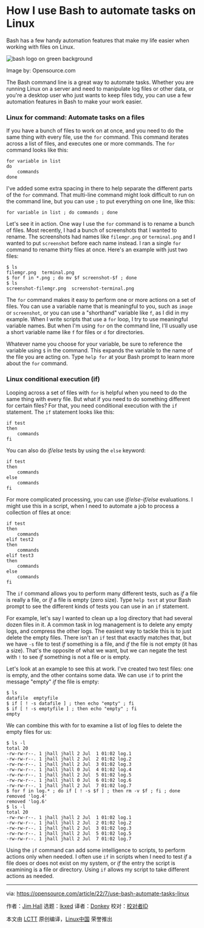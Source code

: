 [#]: subject: "How I use Bash to automate tasks on Linux"
[#]: via: "https://opensource.com/article/22/7/use-bash-automate-tasks-linux"
[#]: author: "Jim Hall https://opensource.com/users/jim-hall"
[#]: collector: "lkxed"
[#]: translator: "Donkey-Hao"
[#]: reviewer: " "
[#]: publisher: " "
[#]: url: " "

How I use Bash to automate tasks on Linux
======
Bash has a few handy automation features that make my life easier when working with files on Linux.

![bash logo on green background][1]

Image by: Opensource.com

The Bash command line is a great way to automate tasks. Whether you are running Linux on a server and need to manipulate log files or other data, or you're a desktop user who just wants to keep files tidy, you can use a few automation features in Bash to make your work easier.

### Linux for command: Automate tasks on a files

If you have a bunch of files to work on at once, and you need to do the same thing with every file, use the `for` command. This command iterates across a list of files, and executes one or more commands. The `for` command looks like this:

```
for variable in list
do
    commands
done
```

I've added some extra spacing in there to help separate the different parts of the `for` command. That multi-line command might look difficult to run on the command line, but you can use `;` to put everything on one line, like this:

```
for variable in list ; do commands ; done
```

Let's see it in action. One way I use the `for` command is to rename a bunch of files. Most recently, I had a bunch of screenshots that I wanted to rename. The screenshots had names like `filemgr.png` or `terminal.png` and I wanted to put `screenshot` before each name instead. I ran a single `for` command to rename thirty files at once. Here's an example with just two files:

```
$ ls
filemgr.png  terminal.png
$ for f in *.png ; do mv $f screenshot-$f ; done
$ ls
screenshot-filemgr.png  screenshot-terminal.png
```

The `for` command makes it easy to perform one or more actions on a set of files. You can use a variable name that is meaningful to you, such as `image` or `screenshot`, or you can use a "shorthand" variable like `f`, as I did in my example. When I write scripts that use a `for` loop, I try to use meaningful variable names. But when I'm using `for` on the command line, I'll usually use a short variable name like `f` for files or `d` for directories.

Whatever name you choose for your variable, be sure to reference the variable using `$` in the command. This expands the variable to the name of the file you are acting on. Type `help for` at your Bash prompt to learn more about the `for` command.

### Linux conditional execution (if)

Looping across a set of files with `for` is helpful when you need to do the same thing with every file. But what if you need to do something different for certain files? For that, you need conditional execution with the `if` statement. The `if` statement looks like this:

```
if test
then
    commands
fi
```

You can also do *if/else* tests by using the `else` keyword:

```
if test
then
    commands
else
    commands
fi
```

For more complicated processing, you can use *if/else-if/else* evaluations. I might use this in a script, when I need to automate a job to process a collection of files at once:

```
if test
then
    commands
elif test2
then
    commands
elif test3
then
    commands
else
    commands
fi
```

The `if` command allows you to perform many different tests, such as *if* a file is really a file, or *if* a file is empty (zero size). Type `help test` at your Bash prompt to see the different kinds of tests you can use in an `if` statement.

For example, let's say I wanted to clean up a log directory that had several dozen files in it. A common task in log management is to delete any empty logs, and compress the other logs. The easiest way to tackle this is to just delete the empty files. There isn't an `if` test that exactly matches that, but we have `-s` file to test *if* something is a file, and *if* the file is not empty (it has a size). That's the opposite of what we want, but we can negate the test with `!` to see *if* something is not a file or is empty.

Let's look at an example to see this at work. I've created two test files: one is empty, and the other contains some data. We can use `if` to print the message "empty" *if* the file is empty:

```
$ ls
datafile  emptyfile
$ if [ ! -s datafile ] ; then echo "empty" ; fi
$ if [ ! -s emptyfile ] ; then echo "empty" ; fi
empty
```

We can combine this with for to examine a list of log files to delete the empty files for us:

```
$ ls -l
total 20
-rw-rw-r--. 1 jhall jhall 2 Jul  1 01:02 log.1
-rw-rw-r--. 1 jhall jhall 2 Jul  2 01:02 log.2
-rw-rw-r--. 1 jhall jhall 2 Jul  3 01:02 log.3
-rw-rw-r--. 1 jhall jhall 0 Jul  4 01:02 log.4
-rw-rw-r--. 1 jhall jhall 2 Jul  5 01:02 log.5
-rw-rw-r--. 1 jhall jhall 0 Jul  6 01:02 log.6
-rw-rw-r--. 1 jhall jhall 2 Jul  7 01:02 log.7
$ for f in log.* ; do if [ ! -s $f ] ; then rm -v $f ; fi ; done
removed 'log.4'
removed 'log.6'
$ ls -l
total 20
-rw-rw-r--. 1 jhall jhall 2 Jul  1 01:02 log.1
-rw-rw-r--. 1 jhall jhall 2 Jul  2 01:02 log.2
-rw-rw-r--. 1 jhall jhall 2 Jul  3 01:02 log.3
-rw-rw-r--. 1 jhall jhall 2 Jul  5 01:02 log.5
-rw-rw-r--. 1 jhall jhall 2 Jul  7 01:02 log.7
```

Using the `if` command can add some intelligence to scripts, to perform actions only when needed. I often use `if` in scripts when I need to test *if* a file does or does not exist on my system, or *if* the entry the script is examining is a file or directory. Using `if` allows my script to take different actions as needed.

--------------------------------------------------------------------------------

via: https://opensource.com/article/22/7/use-bash-automate-tasks-linux

作者：[Jim Hall][a]
选题：[lkxed][b]
译者：[Donkey](https://github.com/Donkey-Hao)
校对：[校对者ID](https://github.com/校对者ID)

本文由 [LCTT](https://github.com/LCTT/TranslateProject) 原创编译，[Linux中国](https://linux.cn/) 荣誉推出

[a]: https://opensource.com/users/jim-hall
[b]: https://github.com/lkxed
[1]: https://opensource.com/sites/default/files/lead-images/bash_command_line.png
